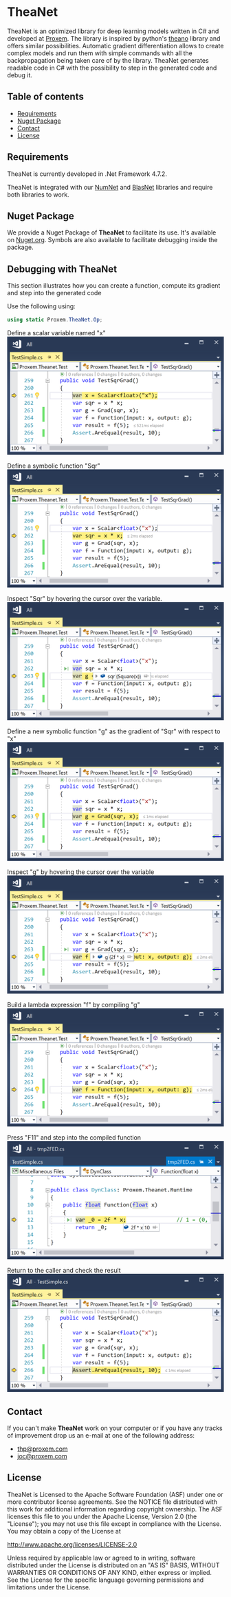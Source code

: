 # TheaNet

TheaNet is an optimized library for deep learning models written in C\# and developed at [Proxem](https://proxem.com).
The library is inspired by python's [theano](http://deeplearning.net/software/theano/) library and offers similar possibilities.
Automatic gradient differentiation allows to create complex models and run them with simple commands with all the backpropagation being taken care of by the library.
TheaNet generates readable code in C\# with the possibility to step in the generated code and debug it.  

## Table of contents

* [Requirements](#requirements)
* [Nuget Package](#nuget-package)
* [Contact](#contact) 
* [License](#license)

## Requirements

TheaNet is currently developed in .Net Framework 4.7.2. 

TheaNet is integrated with our [NumNet](https://github.com/Proxem/NumNet) and [BlasNet](https://github.com/Proxem/BlasNet) libraries and require both libraries to work.  

## Nuget Package

We provide a Nuget Package of **TheaNet** to facilitate its use. It's available on [Nuget.org](https://www.nuget.org/packages/Proxem.TheaNet/). 
Symbols are also available to facilitate debugging inside the package.

## Debugging with TheaNet

This section illustrates how you can create a function, compute its gradient and step into the generated code

Use the following using:
```C#
using static Proxem.TheaNet.Op;
```

Define a scalar variable named "x"
![debug1.png](https://github.com/Proxem/TheaNet/blob/master/images/debug1.png)

Define a symbolic function "Sqr"
![debug2.png](https://github.com/Proxem/TheaNet/blob/master/images/debug2.png)

Inspect "Sqr" by hovering the cursor over the variable.
![debug3.png](https://github.com/Proxem/TheaNet/blob/master/images/debug3.png)

Define a new symbolic function "g" as the gradient of "Sqr" with respect to "x"
![debug4.png](https://github.com/Proxem/TheaNet/blob/master/images/debug4.png)

Inspect "g" by hovering the cursor over the variable
![debug5.png](https://github.com/Proxem/TheaNet/blob/master/images/debug5.png)

Build a lambda expression "f" by compiling "g"
![debug6.png](https://github.com/Proxem/TheaNet/blob/master/images/debug6.png)

Press "F11" and step into the compiled function
![debug8.png](https://github.com/Proxem/TheaNet/blob/master/images/debug8.png)

Return to the caller and check the result
![debug9.png](https://github.com/Proxem/TheaNet/blob/master/images/debug9.png)

## Contact

If you can't make **TheaNet** work on your computer or if you have any tracks of improvement drop us an e-mail at one of the following address:
- thp@proxem.com
- joc@proxem.com

## License

TheaNet is Licensed to the Apache Software Foundation (ASF) under one or more contributor license agreements.
See the NOTICE file distributed with this work for additional information regarding copyright ownership.
The ASF licenses this file to you under the Apache License, Version 2.0 (the "License"); you may not use this file except in compliance with the License.
You may obtain a copy of the License at

http://www.apache.org/licenses/LICENSE-2.0

Unless required by applicable law or agreed to in writing, software distributed under the License is distributed on an "AS IS" BASIS, WITHOUT WARRANTIES OR CONDITIONS OF ANY KIND, either express or implied.
See the License for the specific language governing permissions and limitations under the License.
